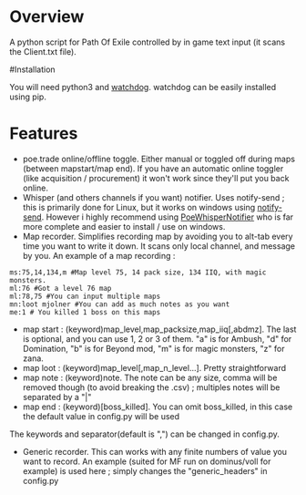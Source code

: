 # Overview
A python script for Path Of Exile controlled by in game text input (it scans the Client.txt file).

#Installation

  You will need python3 and [watchdog](https://pypi.python.org/pypi/infi.watchdog/0.6.3). watchdog can be easily installed using pip.
  
# Features

* poe.trade online/offline toggle. Either manual or toggled off during maps (between mapstart/map end). If you have an automatic online toggler (like acquisition / procurement) it won't work since they'll put you back online.
* Whisper (and others channels if you want) notifier. Uses notify-send ; this is primarily done for Linux, but it works on windows using [notify-send](http://vaskovsky.net/notify-send/). However i highly recommend using [PoeWhisperNotifier](https://github.com/Kapps/PoEWhisperNotifier) who is far more complete and easier to install / use on windows.
* Map recorder. Simplifies recording map by avoiding you to alt-tab every time you want to write it down. It scans only local channel, and message by you. An example of a map recording :
```
ms:75,14,134,m #Map level 75, 14 pack size, 134 IIQ, with magic monsters.
ml:76 #Got a level 76 map
ml:78,75 #You can input multiple maps
mn:loot mjolner #You can add as much notes as you want
me:1 # You killed 1 boss on this maps
```
* map start : (keyword)map_level,map_packsize,map_iiq[,abdmz]. The last is optional, and you can use 1, 2 or 3 of them. "a" is for Ambush, "d" for Domination, "b" is for Beyond mod, "m" is for magic monsters, "z" for zana.
* map loot : (keyword)map_level[,map_n_level...]. Pretty straightforward
* map note : (keyword)note. The note can be any size, comma will be removed though (to avoid breaking the .csv) ; multiples notes will be separated by a "|"
* map end : (keyword)[boss_killed]. You can omit boss_killed, in this case the default value in config.py will be used

The keywords and separator(default is ",") can be changed in config.py.

* Generic recorder. This can works with any finite numbers of value you want to record. An example (suited for MF run on dominus/voll for example) is used here ; simply changes the "generic_headers" in config.py
